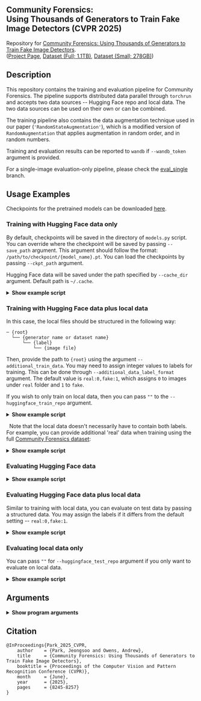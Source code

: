 Community Forensics: \
Using Thousands of Generators to Train Fake Image Detectors (CVPR 2025)
---

Repository for [Community Forensics: Using Thousands of Generators to Train Fake Image Detectors](https://arxiv.org/abs/2411.04125). \
([Project Page](https://jespark.net/projects/2024/community_forensics/), [Dataset (Full; 1.1TB)](https://huggingface.co/datasets/OwensLab/CommunityForensics), [Dataset (Small; 278GB)](https://huggingface.co/datasets/OwensLab/CommunityForensics-Small))

## Description
This repository contains the training and evaluation pipeline for Community Forensics. The pipeline supports distributed data parallel through `torchrun` and accepts two data sources -- Hugging Face repo and local data. 
The two data sources can be used on their own or can be combined.

The training pipeline also contains the data augmentation technique used in our paper (`'RandomStateAugmentation'`), which is a modified version of `RandomAugmentation` that applies augmentation in random order, and in random numbers.

Training and evaluation results can be reported to `wandb` if `--wandb_token` argument is provided.

For a single-image evaluation-only pipeline, please check the [eval_single](https://github.com/JeongsooP/Community-Forensics/tree/eval_single) branch.

## Usage Examples

Checkpoints for the pretrained models can be downloaded [here](https://www.dropbox.com/scl/fi/e8titz35ci9a2ij1oq5mu/model_weights.tar?rlkey=tmyz3tjqf7b4dg071kypsgoal&st=09ud9hdj&dl=0).

### Training with Hugging Face data only
By default, checkpoints will be saved in the directory of `models.py` script. You can override where the checkpoint will be saved by passing `--save_path` argument. This argument should follow the format: `/path/to/checkpoint/{model_name}.pt`. You can load the checkpoints by passing `--ckpt_path` argument.

Hugging Face data will be saved under the path specified by `--cache_dir` argument. Default path is `~/.cache`.

<details>
  <summary><b>Show example script</b></summary>

```
NUM_GPUS=1
NUM_CPUS_PER_GPU=4
BATCH_SIZE_PER_GPU=128

export OMP_NUM_THREADS=$NUM_CPUS_PER_GPU
export MASTER_ADDR=localhost
export MASTER_PORT=23949 # random port

torchrun --nproc_per_node=$NUM_GPUS --nnodes=1 --rdzv_id=123 --rdzv_backend=c10d train.py \
    --gpus $NUM_GPUS \
    --cpus-per-gpu $NUM_CPUS_PER_GPU \
    --epochs 20 \
    --batch_size $BATCH_SIZE_PER_GPU \
    --warmup_frac 0.2 \
    --use_amp \
    --huggingface_train_repo "OwensLab/CommunityForensics-Small" \
    --hf_split_train "train" \
    --verbose 2 \
```
</details>

### Training with Hugging Face data plus local data
In this case, the local files should be structured in the following way:
```
─ {root}
  └── {generator name or dataset name}
      └── {label}
          └── {image file}
```

Then, provide the path to `{root}` using the argument `--additional_train_data`. 
You may need to assign integer values to labels for training. This can be done through `--additional_data_label_format` argument. The default value is `real:0,fake:1`, which assigns `0` to images under `real` folder and `1` to `fake`.

If you wish to only train on local data, then you can pass `""` to the `--huggingface_train_repo` argument.

<details>
  <summary><b>Show example script</b></summary>

```
NUM_GPUS=1
NUM_CPUS_PER_GPU=4
BATCH_SIZE_PER_GPU=128

export OMP_NUM_THREADS=$NUM_CPUS_PER_GPU
export MASTER_ADDR=localhost
export MASTER_PORT=23949 # random port

torchrun --nproc_per_node=$NUM_GPUS --nnodes=1 --rdzv_id=123 --rdzv_backend=c10d train.py \
    --gpus $NUM_GPUS \
    --cpus-per-gpu $NUM_CPUS_PER_GPU \
    --epochs 20 \
    --batch_size $BATCH_SIZE_PER_GPU \
    --warmup_frac 0.2 \
    --use_amp \
    --huggingface_train_repo "OwensLab/CommunityForensics-Small" \
    --hf_split_train "train" \
    --additional_train_data "/path/to/additional_data/root" \
    --additional_data_label_format "real:0,fake:1" \
    --verbose 2 \
```
</details>

&nbsp;
Note that the local data doesn't necessarily have to contain both labels. For example, you can provide additional 'real' data when training using the full [Community Forensics dataset](https://huggingface.co/datasets/OwensLab/CommunityForensics):

<details>
  <summary><b>Show example script</b></summary>

Example local file structure:
```
─ {root}
  └── ImageNet
      └── real
          └── 000000.jpg
          └── ...
  └── LAION
      └── real
          └── 000000.png
          └── ...
  ...
```

```
NUM_GPUS=1
NUM_CPUS_PER_GPU=4
BATCH_SIZE_PER_GPU=128

export OMP_NUM_THREADS=$NUM_CPUS_PER_GPU
export MASTER_ADDR=localhost
export MASTER_PORT=23949 # random port

torchrun --nproc_per_node=$NUM_GPUS --nnodes=1 --rdzv_id=123 --rdzv_backend=c10d train.py \
    --gpus $NUM_GPUS \
    --cpus-per-gpu $NUM_CPUS_PER_GPU \
    --epochs 5 \
    --batch_size $BATCH_SIZE_PER_GPU \
    --warmup_frac 0.2 \
    --use_amp \
    --huggingface_train_repo "OwensLab/CommunityForensics" \
    --hf_split_train "Systematic+Manual" \
    --additional_train_data "/path/to/additional_data/root" \
    --additional_data_label_format "real:0,fake:1" \
    --verbose 2 \
```
</details>

### Evaluating Hugging Face data

<details>
  <summary><b>Show example script</b></summary>

```
NUM_GPUS=1
NUM_CPUS_PER_GPU=4
BATCH_SIZE_PER_GPU=128
CKPT_PATH="/path/to/checkpoint_file/commfor_train_ckpt.pt"

export OMP_NUM_THREADS=$NUM_CPUS_PER_GPU
export MASTER_ADDR=localhost
export MASTER_PORT=23949

torchrun --nproc_per_node=$NUM_GPUS --nnodes=1 --rdzv_id=123 --rdzv_backend=c10d eval.py \
    --gpus $NUM_GPUS \
    --cpus-per-gpu $NUM_CPUS_PER_GPU \
    --batch_size $BATCH_SIZE_PER_GPU \
    --ckpt_path $CKPT_PATH \
    --huggingface_test_repo "OwensLab/CommunityForensics" \
    --hf_split_test "PublicEval" \
    --verbose 2 \
```
</details>

### Evaluating Hugging Face data plus local data
Similar to training with local data, you can evaluate on test data by passing a structured data. You may assign the labels if it differs from the default setting -- `real:0,fake:1`.

<details>
  <summary><b>Show example script</b></summary>

Local files must be structured in the following way:

```
─ {root}
  └── {generator name or dataset name}
      └── {label}
          └── {image file}
```

```
NUM_GPUS=1
NUM_CPUS_PER_GPU=4
BATCH_SIZE_PER_GPU=128
CKPT_PATH="/path/to/checkpoint_file/commfor_train_ckpt.pt"

export OMP_NUM_THREADS=$NUM_CPUS_PER_GPU
export MASTER_ADDR=localhost
export MASTER_PORT=23949

torchrun --nproc_per_node=$NUM_GPUS --nnodes=1 --rdzv_id=123 --rdzv_backend=c10d eval.py \
    --gpus $NUM_GPUS \
    --cpus-per-gpu $NUM_CPUS_PER_GPU \
    --batch_size $BATCH_SIZE_PER_GPU \
    --ckpt_path $CKPT_PATH \
    --huggingface_test_repo "OwensLab/CommunityForensics" \
    --hf_split_test "PublicEval" \
    --additional_test_data "/path/to/additional_data/root" \
    --additional_data_label_format "real:0,fake:1" \
    --verbose 2 \
```
</details>

### Evaluating local data only
You can pass `""` for `--huggingface_test_repo` argument if you only want to evaluate on local data.

<details>
  <summary><b>Show example script</b></summary>

```
NUM_GPUS=1
NUM_CPUS_PER_GPU=4
BATCH_SIZE_PER_GPU=128
CKPT_PATH="/path/to/checkpoint_file/commfor_train_ckpt.pt"

export OMP_NUM_THREADS=$NUM_CPUS_PER_GPU
export MASTER_ADDR=localhost
export MASTER_PORT=23949

torchrun --nproc_per_node=$NUM_GPUS --nnodes=1 --rdzv_id=123 --rdzv_backend=c10d eval.py \
    --gpus $NUM_GPUS \
    --cpus-per-gpu $NUM_CPUS_PER_GPU \
    --batch_size $BATCH_SIZE_PER_GPU \
    --ckpt_path $CKPT_PATH \
    --huggingface_test_repo "" \
    --additional_test_data "/path/to/additional_data/root" \
    --additional_data_label_format "real:0,fake:1" \
    --verbose 2 \
```
</details>

## Arguments
<details>
  <summary><b>Show program arguments</b></summary>

`train.py` and `eval.py` use the same set of arguments:

```
usage: train.py [-h] [--gpus GPUS] [--gpus_list GPUS_LIST] [--cpus-per-gpu CPUS_PER_GPU] [--epochs EPOCHS] [--train_itrs TRAIN_ITRS] [--batch_size BATCH_SIZE] [--lr LR] [--weight_decay WEIGHT_DECAY] [--warmup_epochs WARMUP_EPOCHS] [--warmup_frac WARMUP_FRAC] [--no_lr_schedule]
                [--val_frac VAL_FRAC] [--num_ops NUM_OPS] [--ops_magnitude OPS_MAGNITUDE] [--rsa_ops RSA_OPS] [--rsa_min_num_ops RSA_MIN_NUM_OPS] [--rsa_max_num_ops RSA_MAX_NUM_OPS] [--model_inner_dim MODEL_INNER_DIM] [--model_size MODEL_SIZE] [--input_size INPUT_SIZE]
                [--patch_size PATCH_SIZE] [--freeze_backbone] [--dont_add_sigmoid] [--use_amp] [--amp_dtype AMP_DTYPE] [--save_path SAVE_PATH] [--ckpt_save_path CKPT_SAVE_PATH] [--ckpt_path CKPT_PATH] [--ckpt_keep_count CKPT_KEEP_COUNT] [--only_load_model_weights]
                [--tokens_path TOKENS_PATH] [--wandb_token WANDB_TOKEN] [--cache_dir CACHE_DIR] [--dont_limit_real_data_to_fake] [--huggingface_train_repo HUGGINGFACE_TRAIN_REPO] [--huggingface_test_repo HUGGINGFACE_TEST_REPO] [--hf_split_train HF_SPLIT_TRAIN]
                [--hf_split_test HF_SPLIT_TEST] [--additional_train_data ADDITIONAL_TRAIN_DATA] [--additional_test_data ADDITIONAL_TEST_DATA] [--additional_data_label_format ADDITIONAL_DATA_LABEL_FORMAT] [--verbose VERBOSE] [--seed SEED]

Train a binary classifier for fake image detection.

options:
  -h, --help            show this help message and exit
  --gpus GPUS           Number of GPUs
  --gpus_list GPUS_LIST
                        List of GPUs to use (comma separated). If set, overrides --gpus.
  --cpus-per-gpu CPUS_PER_GPU
                        Number of cpu threads per GPU
  --epochs EPOCHS       Number of epochs
  --train_itrs TRAIN_ITRS
                        Number of training iterations. If set, overrides --epochs.
  --batch_size BATCH_SIZE
                        Batch size
  --lr LR               Learning rate
  --weight_decay WEIGHT_DECAY
                        Weight decay
  --warmup_epochs WARMUP_EPOCHS
                        Warmup epochs. Can be fractions of an epoch.
  --warmup_frac WARMUP_FRAC
                        Set up a fraction of total iterations to be used as warmup. Overrides `--warmup_epochs`. (-1: disabled)
  --no_lr_schedule      If set, do not use lr scheduler
  --val_frac VAL_FRAC   Fraction of validation set
  --num_ops NUM_OPS     Number of operations
  --ops_magnitude OPS_MAGNITUDE
                        RandAugment magnitude (default=10), max=30
  --rsa_ops RSA_OPS     List of augmentations to use for RandomStateAugmentation. Provide a comma-separated list of augmentations to use for RSA
  --rsa_min_num_ops RSA_MIN_NUM_OPS
                        Minimum number of operations for each element in rsa_ops. Provide either a comma-separated list of integers or a single integer to be broadcasted to all elements.
  --rsa_max_num_ops RSA_MAX_NUM_OPS
                        Maximum number of operations for each element in rsa_ops. Provide either a comma-separated list of integers or a single integer to be broadcasted to all elements.
  --model_inner_dim MODEL_INNER_DIM
                        Model inner dimension
  --model_size MODEL_SIZE
                        Model size. Small or tiny
  --input_size INPUT_SIZE
                        Input size. 224 or 384
  --patch_size PATCH_SIZE
                        Patch size for ViT models
  --freeze_backbone     If set, freeze backbone of model
  --dont_add_sigmoid    If set, do not add sigmoid to model output when evaluating
  --use_amp             If set, use automatic mixed precision
  --amp_dtype AMP_DTYPE
                        Data type for automatic mixed precision. fp16 or bf16
  --save_path SAVE_PATH
                        Path to save model
  --ckpt_save_path CKPT_SAVE_PATH
                        Path to save model checkpoints and wandb. If empty, automatically determine from args.save_path.
  --ckpt_path CKPT_PATH
                        Path to load model checkpoint
  --ckpt_keep_count CKPT_KEEP_COUNT
                        Number of checkpoints to keep. If set to -1, keep all checkpoints.
  --only_load_model_weights
                        If set, only load weights from checkpoint path specified here. Does not load optimizer, scheduler, etc.
  --tokens_path TOKENS_PATH
                        Path containing all necessary tokens
  --wandb_token WANDB_TOKEN
                        Wandb token. If set, will use this token to login to wandb.
  --cache_dir CACHE_DIR
                        Path to cache hugging face dataset.
  --dont_limit_real_data_to_fake
                        If set, do not limit the size of real data to fake data.
  --huggingface_train_repo HUGGINGFACE_TRAIN_REPO
                        Hugging Face repo ID for the trainig dataset.
  --huggingface_test_repo HUGGINGFACE_TEST_REPO
                        Hugging Face repo ID for the test dataset.
  --hf_split_train HF_SPLIT_TRAIN
                        Hugging Face split for training data.
  --hf_split_test HF_SPLIT_TEST
                        Hugging Face split for test data.
  --additional_train_data ADDITIONAL_TRAIN_DATA
                        Path to additional data to use for training. The directory must follow a specific structure: <root>/<generator_name>/<real_or_fake>/<image_name>.<ext>. This flag should point to the root directory of the additional data.
  --additional_test_data ADDITIONAL_TEST_DATA
                        Path to additional data to use for testing. The directory must follow a specific structure: <root>/<generator_name>/<real_or_fake>/<image_name>.<ext>. This flag should point to the root directory of the additional data.
  --additional_data_label_format ADDITIONAL_DATA_LABEL_FORMAT
                        Format for additional data labels. The format should be a comma-separated list of key:value pairs, where key is the label and value is the corresponding integer value. For example, 'real:0,fake:1' means that images under 'real' directory will be labeled as 0 and
                        images under 'fake' directory will be labeled as 1.
  --verbose VERBOSE     Verbosity. 0: no output, 1: per epoch output, 2: per iteration.
  --seed SEED           Random seed
```
</details>


## Citation

```
@InProceedings{Park_2025_CVPR,
    author    = {Park, Jeongsoo and Owens, Andrew},
    title     = {Community Forensics: Using Thousands of Generators to Train Fake Image Detectors},
    booktitle = {Proceedings of the Computer Vision and Pattern Recognition Conference (CVPR)},
    month     = {June},
    year      = {2025},
    pages     = {8245-8257}
}
```

